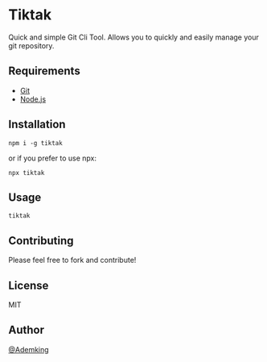 # Tiktak

Quick and simple Git Cli Tool. Allows you to quickly and easily manage your git repository.

## Requirements

* [Git](https://git-scm.com/)
* [Node.js](https://nodejs.org/)

## Installation

```
npm i -g tiktak
```

or if you prefer to use npx:

```
npx tiktak
```

## Usage

```
tiktak
```

## Contributing

Please feel free to fork and contribute! 

## License

MIT

## Author

[@Ademking](https://github.com/Ademking)
